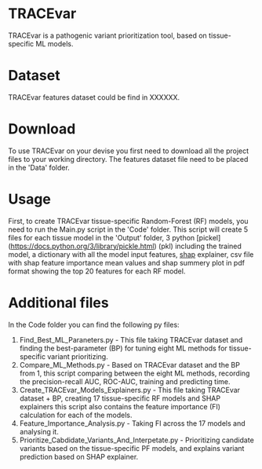 # TRACEvar
TRACEvar is a pathogenic variant prioritization tool, based on tissue-specific ML models.

# Dataset

TRACEvar features dataset could be find in XXXXXX.

# Download

To use TRACEvar on your devise you first need to download all the project files to your working directory.
The features dataset file need to be placed in the 'Data' folder.

# Usage

First, to create TRACEvar tissue-specific Random-Forest (RF) models, you need to run the Main.py script in the 'Code' folder. This script will create 5 files for each tissue model in the 'Output' folder, 3 python [pickel] (https://docs.python.org/3/library/pickle.html) (pkl) including the trained model,  a dictionary with all the model input features, [shap](https://shap.readthedocs.io/en/latest/index.html) explainer, csv file with shap feature importance mean values and shap summery plot in pdf format showing the top 20 features for each RF model.


# Additional files

In the Code folder you can find the following py files:

1. Find_Best_ML_Paraneters.py - This file taking TRACEvar dataset and finding the best-parameter (BP) for tuning eight ML methods for tissue-specific variant prioritizing.
2. Compare_ML_Methods.py - Based on TRACEvar dataset and the BP from 1, this script comparing between the eight ML methods, recording the precision-recall AUC, ROC-AUC, training and predicting time. 
3. Create_TRACEvar_Models_Explainers.py - This file taking TRACEvar dataset + BP, creating 17 tissue-specific RF models and SHAP explainers this script also contains the feature importance (FI) calculation for each of the models.
4. Feature_Importance_Analysis.py - Taking FI across the 17 models and analysing it. 
5. Prioritize_Cabdidate_Variants_And_Interpetate.py - Prioritizing candidate variants based on the tissue-specific PF models, and explains variant prediction based on SHAP explainer. 
